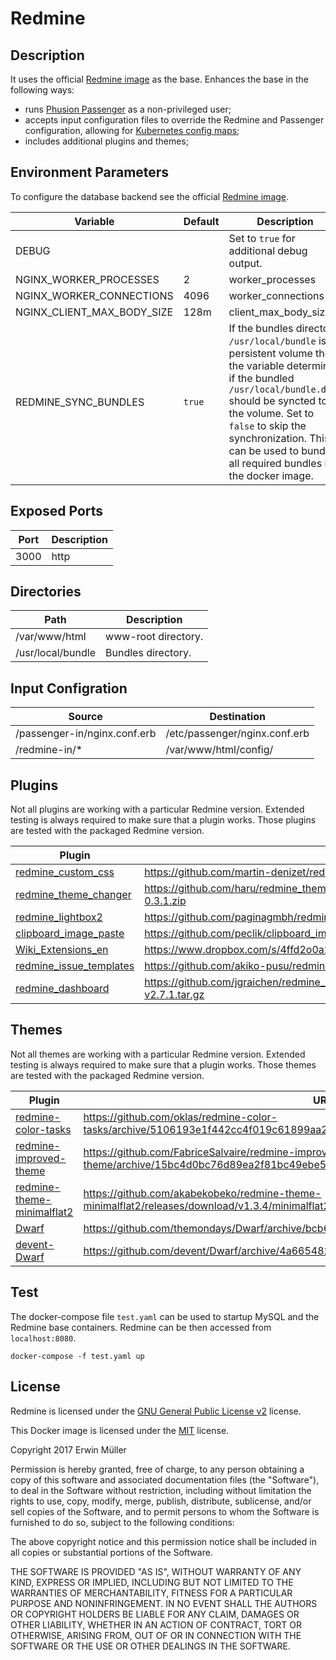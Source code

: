 # Redmine

## Description

It uses the official [Redmine image](https://hub.docker.com/_/redmine/) as the base. Enhances the base in the following ways:

- runs [Phusion Passenger](https://www.phusionpassenger.com/) as a non-privileged user;
- accepts input configuration files to override the Redmine and Passenger configuration, allowing for [Kubernetes config maps](https://kubernetes.io/docs/tasks/configure-pod-container/configure-pod-configmap/#add-configmap-data-to-a-volume);
- includes additional plugins and themes;

## Environment Parameters

To configure the database backend see the official [Redmine image](https://hub.docker.com/_/redmine/).

| Variable | Default | Description |
| ------------- | ------------- | ----- |
| DEBUG  |  | Set to `true` for additional debug output. |
| NGINX_WORKER_PROCESSES | 2 | worker_processes |
| NGINX_WORKER_CONNECTIONS | 4096 | worker_connections |
| NGINX_CLIENT_MAX_BODY_SIZE | 128m | client_max_body_size |
| REDMINE_SYNC_BUNDLES | `true` | If the bundles directory `/usr/local/bundle` is a persistent volume then the variable determines if the bundled `/usr/local/bundle.dist` should be syncted to the volume. Set to `false` to skip the synchronization. This can be used to bundle all required bundles in the docker image. |

## Exposed Ports

| Port | Description |
| ------------- | ----- |
| 3000  | http |

## Directories

| Path | Description |
| ------------- | ----- |
| /var/www/html  | www-root directory. |
| /usr/local/bundle | Bundles directory. |

## Input Configration

| Source | Destination |
| ------------- | ------------- |
| /passenger-in/nginx.conf.erb | /etc/passenger/nginx.conf.erb |
| /redmine-in/* | /var/www/html/config/ |

## Plugins

Not all plugins are working with a particular Redmine version. Extended testing is always required to make sure that a plugin works. Those plugins are tested with the packaged Redmine version.

| Plugin | URL |
| --- | --- |
| [redmine_custom_css](https://github.com/martin-denizet/redmine_custom_css) | https://github.com/martin-denizet/redmine_custom_css/archive/0.1.6.zip |
| [redmine_theme_changer](https://github.com/haru/redmine_theme_changer) | https://github.com/haru/redmine_theme_changer/releases/download/0.3.1/redmine_theme_changer-0.3.1.zip |
| [redmine_lightbox2](https://github.com/paginagmbh/redmine_lightbox2) | https://github.com/paginagmbh/redmine_lightbox2/archive/v0.4.3.zip |
| [clipboard_image_paste](https://github.com/peclik/clipboard_image_paste) | https://github.com/peclik/clipboard_image_paste/archive/v1.12.zip |
| [Wiki_Extensions_en](https://www.r-labs.org/projects/r-labs/wiki/Wiki_Extensions_en) | https://www.dropbox.com/s/4ffd2o0a2sxcfrm/redmine_wiki_extensions-0.8.0.zip |
| [redmine_issue_templates](https://github.com/akiko-pusu/redmine_issue_templates) | https://github.com/akiko-pusu/redmine_issue_templates/archive/0.1.8.zip |
| [redmine_dashboard](https://github.com/jgraichen/redmine_dashboard) | https://github.com/jgraichen/redmine_dashboard/releases/download/v2.7.1/redmine_dashboard-v2.7.1.tar.gz |

## Themes

Not all themes are working with a particular Redmine version. Extended testing is always required to make sure that a plugin works. Those themes are tested with the packaged Redmine version.

| Plugin | URL |
| --- | --- |
| [redmine-color-tasks](https://github.com/oklas/redmine-color-tasks) | https://github.com/oklas/redmine-color-tasks/archive/5106193e1f442cc4f019c61899aa212d2c5c3c32.zip |
| [redmine-improved-theme](https://github.com/FabriceSalvaire/redmine-improved-theme) | https://github.com/FabriceSalvaire/redmine-improved-theme/archive/15bc4d0bc76d89ea2f81bc49ebe5cf5fc2b2974e.zip |
| [redmine-theme-minimalflat2](https://github.com/akabekobeko/redmine-theme-minimalflat2) | https://github.com/akabekobeko/redmine-theme-minimalflat2/releases/download/v1.3.4/minimalflat2-1.3.4.zip |
| [Dwarf](https://github.com/themondays/Dwarf) | https://github.com/themondays/Dwarf/archive/bcb66f895db7baa07b16bfc65a00f0853e5e210f.zip |
| [devent-Dwarf](https://github.com/devent/Dwarf) | https://github.com/devent/Dwarf/archive/4a6654822a8d092e1c5e0a8c4154a18079248853.zip |

## Test

The docker-compose file `test.yaml` can be used to startup MySQL and the Redmine base containers. Redmine can be then accessed from `localhost:8080`.
```
docker-compose -f test.yaml up
```

## License

Redmine is licensed under the [GNU General Public License v2](http://www.redmine.org/) license.

This Docker image is licensed under the [MIT](https://opensource.org/licenses/MIT) license.

Copyright 2017 Erwin Müller

Permission is hereby granted, free of charge, to any person obtaining a copy of this software and associated documentation files (the "Software"), to deal in the Software without restriction, including without limitation the rights to use, copy, modify, merge, publish, distribute, sublicense, and/or sell copies of the Software, and to permit persons to whom the Software is furnished to do so, subject to the following conditions:

The above copyright notice and this permission notice shall be included in all copies or substantial portions of the Software.

THE SOFTWARE IS PROVIDED "AS IS", WITHOUT WARRANTY OF ANY KIND, EXPRESS OR IMPLIED, INCLUDING BUT NOT LIMITED TO THE WARRANTIES OF MERCHANTABILITY, FITNESS FOR A PARTICULAR PURPOSE AND NONINFRINGEMENT. IN NO EVENT SHALL THE AUTHORS OR COPYRIGHT HOLDERS BE LIABLE FOR ANY CLAIM, DAMAGES OR OTHER LIABILITY, WHETHER IN AN ACTION OF CONTRACT, TORT OR OTHERWISE, ARISING FROM, OUT OF OR IN CONNECTION WITH THE SOFTWARE OR THE USE OR OTHER DEALINGS IN THE SOFTWARE.
